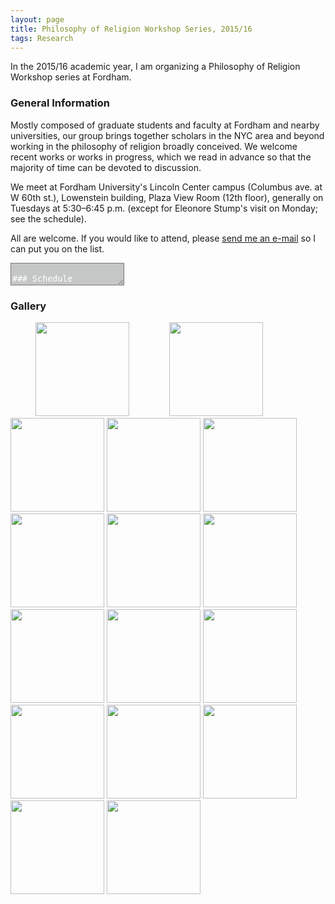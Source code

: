 ```yaml
---
layout: page
title: Philosophy of Religion Workshop Series, 2015/16
tags: Research
---
```


In the 2015/16 academic year, I am organizing a Philosophy of Religion Workshop series at Fordham.

### General Information

Mostly composed of graduate students and faculty at Fordham and nearby universities, our group brings together scholars in the NYC area and beyond working in the philosophy of religion broadly conceived. We welcome recent works or works in progress, which we read in advance so that the majority of time can be devoted to discussion.

We meet at Fordham University's Lincoln Center campus (Columbus ave. at W 60th st.), Lowenstein building, Plaza View Room (12th floor), generally on Tuesdays at 5:30–6:45 p.m. (except for Eleonore Stump's visit on Monday; see the schedule).

All are welcome. If you would like to attend, please [send me an e-mail](mailto:ztoth@fordham.edu) so I can put you on the list.

<textarea style="color: white; background-color: #c5c7c7">

### Schedule
- October 13: <a href="http://www.philosophy.rutgers.edu/recurring-visitng-faculty/754-adams-marilyn-mccord" target="_blank">Marilyn McCord Adams</a> (Rutgers)
- November 17: <a href="http://divinity.yale.edu/pittard" target="_blank">John Pittard</a> (Yale)
- February 2: <a href="http://rcpr.rutgers.edu/postdoctoral-fellows/2-uncategorised/28-sam-lebens" target="_blank">Sam Lebens</a> (Rutgers)
- March 7: <a href="http://www.slu.edu/colleges/AS/philos/site/people/faculty/Stump/" target="_blank">Eleonore Stump</a> (SLU)
- March 8: <a href="http://divinity.yale.edu/hare" target="_blank">John E Hare</a> (Yale)
- April 5: <a href="http://faculty.fordham.edu/jstrabbing/site.html/Welcome.html" target="_blank">Jada Twedt Strabbing</a> (Fordham)

</textarea>

### Gallery

<script>
    lightbox.option({
      'resizeDuration': 100
    })
</script>


<div>

<p class = "small">
<a class="img" href="{{ site.baseurl }}/public/img/rel/marilyn.jpg" data-lightbox="religion" data-title="Marilyn McCord Adams"><img src="{{ site.baseurl }}/public/img/rel/marilyn_t.jpg" width="150" height="150" class="thumbnail" hspace="40" /></a>
<a href="/public/img/rel/sam.jpg" data-lightbox="religion" data-title="Sam Lebens"><img src="{{ site.baseurl }}/public/img/rel/sam_t.jpg" width="150" height="150" class="thumbnail" hspace="20" ></a>
<a href="/public/img/rel/pittard.jpg" data-lightbox="religion" data-title="John Pittard"><img class="example-image" img src="{{ site.baseurl }}/public/img/rel/pittard_t.jpg" width="150" height="150" class="thumbnail"></a>
<a href="/public/img/rel/eleonore.jpg" data-lightbox="religion" data-title="Eleonore Stump"><img src="{{ site.baseurl }}/public/img/rel/eleonore_t.jpg" width="150" height="150" class="thumbnail"/></a>
<a href="/public/img/rel/hare.jpg" data-lightbox="religion" data-title="John E. Hare"><img src="{{ site.baseurl }}/public/img/rel/hare_t.jpg" width="150" height="150" class="thumbnail"/></a>
<a href="/public/img/rel/jada.jpg" data-lightbox="religion" data-title="Jada Twedt Strabbing"><img src="{{ site.baseurl }}/public/img/rel/jada_t.jpg" width="150" height="150" class="thumbnail"/></a>
<a href="/public/img/rel/group1.jpg" data-lightbox="religion"><img src="{{ site.baseurl }}/public/img/rel/group1_t.jpg" width="150" height="150" class="thumbnail"/></a>
<a href="/public/img/rel/dean.jpg" data-lightbox="religion"><img src="{{ site.baseurl }}/public/img/rel/dean_t.jpg" width="150" height="150" class="thumbnail"/></a>
<a href="/public/img/rel/gp.jpg" data-lightbox="religion"><img src="{{ site.baseurl }}/public/img/rel/gp_t.jpg" width="150" height="150" class="thumbnail"/></a>
<a href="/public/img/rel/amy.jpg" data-lightbox="religion"><img src="{{ site.baseurl }}/public/img/rel/amy_t.jpg" width="150" height="150"/></a>
<a href="/public/img/rel/group2.jpg" data-lightbox="religion"><img src="{{ site.baseurl }}/public/img/rel/group2_t.jpg" width="150" height="150"/></a>
<a href="/public/img/rel/group3.jpg" data-lightbox="religion"><img src="{{ site.baseurl }}/public/img/rel/group3_t.jpg" width="150" height="150"/></a>
<a href="/public/img/rel/group4.jpg" data-lightbox="religion"><img src="{{ site.baseurl }}/public/img/rel/group4_t.jpg" width="150" height="150"/></a>
<a href="/public/img/rel/group5.jpg" data-lightbox="religion"><img src="{{ site.baseurl }}/public/img/rel/group5_t.jpg" width="150" height="150"/></a>
<a href="/public/img/rel/group6.jpg" data-lightbox="religion"><img src="{{ site.baseurl }}/public/img/rel/group6_t.jpg" width="150" height="150"/></a>
<a href="/public/img/rel/group7.jpg" data-lightbox="religion"><img src="{{ site.baseurl }}/public/img/rel/group7_t.jpg" width="150" height="150"/></a>
</p>
</div>
